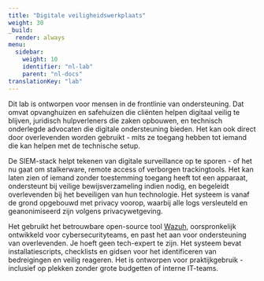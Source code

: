 ```yaml
---
title: "Digitale veiligheidswerkplaats"
weight: 30
_build:
  render: always
menu:
  sidebar:
    weight: 10
    identifier: "nl-lab"
    parent: "nl-docs"
translationKey: "lab"
---
```


Dit lab is ontworpen voor mensen in de frontlinie van ondersteuning. Dat omvat opvanghuizen en safehuizen die cliënten helpen digitaal veilig te blijven, juridisch hulpverleners die zaken opbouwen, en technisch onderlegde advocaten die digitale ondersteuning bieden. Het kan ook direct door overlevenden worden gebruikt - mits ze toegang hebben tot iemand die kan helpen met de technische setup.

De SIEM-stack helpt tekenen van digitale surveillance op te sporen - of het nu gaat om stalkerware, remote access of verborgen trackingtools. Het kan laten zien of iemand zonder toestemming toegang heeft tot een apparaat, ondersteunt bij veilige bewijsverzameling indien nodig, en begeleidt overlevenden bij het beveiligen van hun technologie. Het systeem is vanaf de grond opgebouwd met privacy voorop, waarbij alle logs versleuteld en geanonimiseerd zijn volgens privacywetgeving.

Het gebruikt het betrouwbare open-source tool [Wazuh](https://wazuh.com/), oorspronkelijk ontwikkeld voor cybersecurityteams, en past het aan voor ondersteuning van overlevenden. Je hoeft geen tech-expert te zijn. Het systeem bevat installatiescripts, checklists en gidsen voor het identificeren van bedreigingen en veilig reageren. Het is ontworpen voor praktijkgebruik - inclusief op plekken zonder grote budgetten of interne IT-teams.

